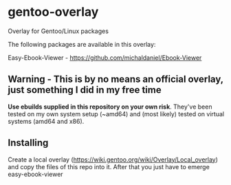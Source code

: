 gentoo-overlay
==============

Overlay for Gentoo/Linux packages

The following packages are available in this overlay:

Easy-Ebook-Viewer - https://github.com/michaldaniel/Ebook-Viewer

## Warning - This is by no means an official overlay, just something I did in my free time

**Use ebuilds supplied in this repository on your own risk**. They've been tested on my own system setup (~amd64) and (most likely) tested on virtual systems (amd64 and x86).

## Installing

Create a local overlay (https://wiki.gentoo.org/wiki/Overlay/Local_overlay) and copy the files of this repo into it. After that you just have to emerge easy-ebook-viewer
